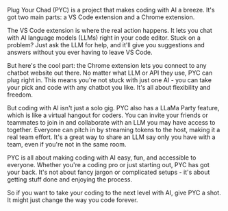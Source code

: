 Plug Your Chad (PYC) is a project that makes coding with AI a breeze. It's got two main parts: a VS Code extension and a Chrome extension.

The VS Code extension is where the real action happens. It lets you chat with AI language models (LLMs) right in your code editor. Stuck on a problem? Just ask the LLM for help, and it'll give you suggestions and answers without you ever having to leave VS Code.

But here's the cool part: the Chrome extension lets you connect to any chatbot website out there. No matter what LLM or API they use, PYC can plug right in. This means you're not stuck with just one AI - you can take your pick and code with any chatbot you like. It's all about flexibility and freedom.

But coding with AI isn't just a solo gig. PYC also has a LLaMa Party feature, which is like a virtual hangout for coders. You can invite your friends or teammates to join in and collaborate with an LLM you may have access to together. Everyone can pitch in by streaming tokens to the host, making it a real team effort. It's a great way to share an LLM say only you have with a team, even if you're not in the same room.

PYC is all about making coding with AI easy, fun, and accessible to everyone. Whether you're a coding pro or just starting out, PYC has got your back. It's not about fancy jargon or complicated setups - it's about getting stuff done and enjoying the process.

So if you want to take your coding to the next level with AI, give PYC a shot. It might just change the way you code forever.
